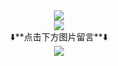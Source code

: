 <div align="center"><img src="https://komarev.com/ghpvc/?username=mengshouer&style=flat-square" align="center" /></div>

<div align="center"><img src="https://github-readme-stats.vercel.app/api?username=mengshouer&count_private=true&show_icons=true&theme=tokyonight" align="center" /></div>

<div align="center">⬇️**点击下方图片留言**⬇️</div> 

<div align="center">
<a href="https://chat.getloli.com/room/@mengshouer.github?title=mengshouer的留言板" target="_blank">
<img src=https://chat.getloli.com/room/@mengshouer.github/svg?width=600&height=100&limit=20&theme=light&title=mengshouer@github:%20~&fontSize=13 />
</a>
</div> 


<!--
**mengshouer/mengshouer** is a ✨ _special_ ✨ repository because its `README.md` (this file) appears on your GitHub profile.

Here are some ideas to get you started:

- 🔭 I’m currently working on ...
- 🌱 I’m currently learning ...
- 👯 I’m looking to collaborate on ...
- 🤔 I’m looking for help with ...
- 💬 Ask me about ...
- 📫 How to reach me: ...
- 😄 Pronouns: ...
- ⚡ Fun fact: ...
-->
